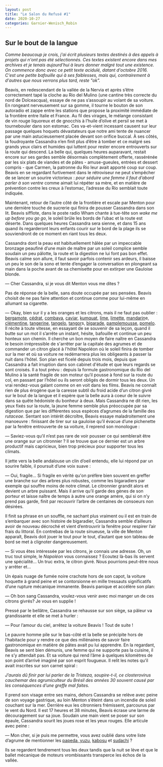 ```yaml
---
layout: post
title: "Le Salon du Refusé #1"
date: 2020-10-27
categories: Garnier-Wenisch_Robin
---
```


## Sur le bout de la langue

*Comme beaucoup je crois, j'ai écrit plusieurs textes destinés à des appels à projets qui n'ont pas été sélectionnés. Ces textes existent encore dans mes archives et je tenais aujourd'hui à leurs donner malgré tout une existence. On commence donc avec ce petit texte acidulé, datant d'octobre 2016. C'est une petite bafouille qui à ses faiblesses, mais qui, contrairement à d'autres que nous verrons plus tard, reste "ok".*

Beavis, en redescendant de la vallée de la Nervia et après s’être correctement tapé la cloche au Rio del Mulino (une cantine très correcte du nord de Dolceacqua), essaye de ne pas s’assoupir au volant de sa voiture. En rongeant nerveusement sur sa gomme, il tourne le bouton de son autoradio et zappe entre les stations que propose la proximité immédiate de la frontière entre Italie et France. Au fil des virages, le mélange consistant de vin rouge liquoreux et de gnocchis à l’huile d’olive et persil se met à tournebouler dans son estomac. Ces va-et-vient incessant causent sur leur passage quelques hoquets dévastateurs que notre ami tente de nuancer par une main astucieusement placée devant son orifice buccal. À ses côtés, la foudroyante Cassandra n’en finit plus d’être à tomber et ce malgré ses grands yeux clairs et humides qui luttent pour rester encore entrouverts sur la route qui descend. La belle qui, quelques heures auparavant, restait encore sur ses gardes semble désormais complètement offerte, rassérénée par les six plats de viandes et de pâtes - amuse-gueules, entrées et dessert compris - que Carmen, la patronne du Rio leur avait apporté coup sur coup. Beavis en se regardant furtivement dans le rétroviseur ne peut s’empêcher de se lancer un sourire victorieux : *pour séduire une femme il faut d’abord parler à son ventre* comme aimait lui répéter sa mère, et en matière de prévention contre les creux à l’estomac, l’adresse du Rio semblait toute indiquée.

Maintenant, retour de l’autre côté de la frontière et escale par Menton pour une dernière touche de sucrerie qui finira de pousser Cassandra dans son lit. Beavis sifflote, dans le poste radio Wham chante à tue-tête son *wake me up before you go go*, le soleil brûle les bords de l’ubac et la route est déserte. Dans quelques heures Cassandra sera sienne, et dans 15 ans quand ils regarderont leurs enfants courir sur le bord de la plage ils se souviendront de ce moment en riant tous les deux.

Cassandra dont la peau est habituellement hâlée par un impeccable bronzage peaufiné d’une main de maître par un soleil complice semble soudain un peu pâlotte, la route et la digestion ne lui font pas bon effet. Beavis calme son allure, il faut savoir parfois contenir ses ardeurs, il baisse un peu le son de la sono et tente d’engager la conversation en plongeant sa main dans la poche avant de sa chemisette pour en extirper une Gauloise blonde. 

— Cher Cassandra, si je vous dit Menton vous me dites ?

Pas de réponse de la belle, sans doute occupée par ses pensées. Beavis choisit de ne pas faire attention et continue comme pour lui-même en allumant sa cigarette.

— Okay, bien sur il y a les oranges et les citrons, mais il ne faut pas oublier : [bergamote](https://fr.wikipedia.org/wiki/Bergamote), [cédrat](https://fr.wikipedia.org/wiki/C%C3%A9drat), [combava](https://fr.wikipedia.org/wiki/Combava), [caviar](https://fr.wikipedia.org/wiki/Microcitrus_australasica), [kumquat](https://fr.wikipedia.org/wiki/Kumquat), [lime](https://fr.wikipedia.org/wiki/Lime_(fruit)), [limette](https://fr.wikipedia.org/wiki/Limette), [mandarin](https://fr.wikipedia.org/wiki/Mandarine)e, [clémentine](https://fr.wikipedia.org/wiki/Cl%C3%A9mentine), [tangerine](https://fr.wikipedia.org/wiki/Tangerine), [tangelo](https://fr.wikipedia.org/wiki/Citrus_%C3%97tangelo), [tangor](https://fr.wikipedia.org/wiki/Tangor)s, [bigarade](https://fr.wikipedia.org/wiki/Bigaradier), [pamplemousse](https://fr.wikipedia.org/wiki/Pamplemousse_et_pom%C3%A9lo), [pomelo](https://fr.wikipedia.org/wiki/Pamplemousse_et_pom%C3%A9lo). Il récite à toute vitesse, en essayant de se souvenir de sa leçon, quand il butte sur un mot il s’arrête un instant, hésite, bafouille et continue un peu honteux son chemin. Il cherche un bon moyen de faire naître en Cassandra le besoin irrépressible de s'arrêter par la capitale des agrumes et de commander un citron glacé à l'hôtel Napoléon où le soleil finira de tomber sur la mer et où sa voiture ne redémarrera plus les obligeants à passer la nuit dans l’hôtel. Son plan est ficelé depuis trois mois, depuis que Cassandra a fait irruption dans son cabinet d'étude et que leurs regards se sont croisés. Il a tout prévu : depuis la formule gastronomique du Rio del Mulino à la santé fragile de son moteur qu’il pousse à fond sur la route du col, en passant par l’hôtel ou ils seront obligés de dormir tous les deux. Un vrai rendez-vous galant comme on en voit dans les films. Beavis ne connaît rien de plus érogène que la caresse subtil du froid acide d’un citron givré sur le bout de la langue et il espère que la belle aura à coeur de le suivre dans sa quête hédoniste du bonheur à deux. Mais Cassandra ne dit rien, les yeux fixés sur la route, la jeune femme semble plus préoccupée par sa digestion que par les différentes sous espèces d’agrumes de la famille des *rutaceae*. Sentant son intérêt décroître, Beavis essaye maladroitement une manoeuvre : finissant de tirer sur sa gauloise qu’il évacue d’une pichenette par la fenêtre entrouverte de sa voiture, il reprend son monologue :

— Saviez-vous qu’il n’est pas rare de voir pousser ce qui semblerait être une orange sur un citronnier ? Il se trouve que ce dernier est un arbre productif mais capricieux, bien trop précieux pour supporter tous les climats.

Il jette vers la belle andalouse un clin d’oeil entendu, elle lui répond par un sourire faible, il poursuit d’une voix suave :

— Oui, fragile... Si fragile en vérité qu'on préfère bien souvent en greffer une branche sur des arbres plus robustes, comme les bigaradiers par exemple qui souffre moins de notre climat. Le citronnier grandit alors et devient un arbre puissant. Mais il arrive qu’il garde des gènes de son porteur et laisse naître de temps à autre une orange amère, qui si on n’y prend pas garde, finit par recouvrir l’arbre de centaines de consoeurs non désirées.

Il finit sa phrase en un souffle, ne sachant plus vraiment ou il est en train de s’embarquer avec son histoire de bigaradier, Cassandra semble d’ailleurs avoir de nouveau décroché et vient d’entrouvrir la fenêtre pour respirer l’air frais du littoral. En contrebas de la route sinueuse, la ville de Menton apparaît, Beavis doit jouer le tout pour le tout, d’autant que son tableau de bord se met à clignoter dangereusement. 

— Si vous êtes intéressée par les citrons, je connais une adresse. Oh, un truc tout simple, le *Napoléon* vous connaissez ? Ecoutez là-bas ils servent une spécialité... Un truc extra, le citron givré. Nous pourrions peut-être nous y arrêter et...

Un épais nuage de fumée noire crachote hors de son capot, la voiture hoquette à grand peine et se contorsionne en mille tressauts significatifs d’une rupture mécanique immanente. Beavis panique et accélère son plan:

— Oh bon sang Cassandra, voulez-vous venir avec moi manger un de ces citrons givrés? Je vous en supplie !

Pressé par le bellâtre, Cassandra se rehausse sur son siège, sa pâleur va grandissante et elle se met à hurler :

— Pour l’amour du ciel, arrêtez la voiture Beavis ! Tout de suite !

Le pauvre homme pile sur le bas-côté et la belle se précipite hors de l’habitacle pour y rendre ce que des millénaires de savoir faire gastronomique en matière de pâtes avait pu lui apprendre. En la regardant, Beavis se sent bien démunis, une femme qui ne supporte pas la cuisine, il ne s’y attendait pas. Et sa voiture qui rend l’âme à quelques kilomètres de son point d’arrivé imaginé par son esprit fougueux. Il relit les notes qu’il avait inscrites sur son carnet spiral :

*J’aurais dû finir par lui parler de la Tristeza, soupire-t-il, ce closterovirus cauchemar des agrumiculteur du Brésil des années 30 souvent causé par les conséquences d’une greffe mal faites.*

Il prend son visage entre ses mains, dehors Cassandra se relève avec peine de son voyage gastrique, au loin Menton s’éteint dans un incendie de soleil couchant sur la mer. Derrière eux les citronniers frémissent, parcourus par le vent du Nord. Il est 17 heures et 38 minutes, Beavis écrase une larme de découragement sur sa joue. Soudain une main vient se poser sur son épaule, Cassandra sourit les joues rose et les yeux rouges. Elle articule avec peine :

— Mon cher, si je puis me permettre, vous avez oublié dans votre liste d’agrume de mentionner les [papeda, yuzu](https://fr.wikipedia.org/wiki/Yuzu), [kabosu](https://fr.wikipedia.org/wiki/Kabosu) et [sudachi](https://fr.wikipedia.org/wiki/Citrus_sudachi) ? 

Ils se regardent tendrement tous les deux tandis que la nuit se lève et que le ballet mécanique de moteurs vrombissants transperce les échos de la vallée. 